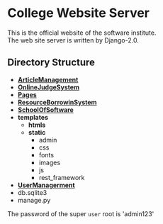 # College Website Server
This is the official website of the software institute.  
The web site server is written by Django-2.0.

## Directory Structure
- [**ArticleManagement**](ArticleManagement/README.md)
- [**OnlineJudgeSystem**](OnlineJudgeSystem/README.md)
- [**Pages**](Pages/READEME.md)
- [**ResourceBorrowinSystem**](ResourceBorrowingSystem/README.md)
- [**SchoolOfSoftware**](SchoolOfSoftware/README.md)
- **templates**
    - **htmls**
    - **static**
        - admin
        - css
        - fonts
        - images
        - js
        - rest_framework
- [**UserManagerment**](UserManagement/README.md)
- db.sqlite3
- manage.py
  
The password of the super `user` root is 'admin123'